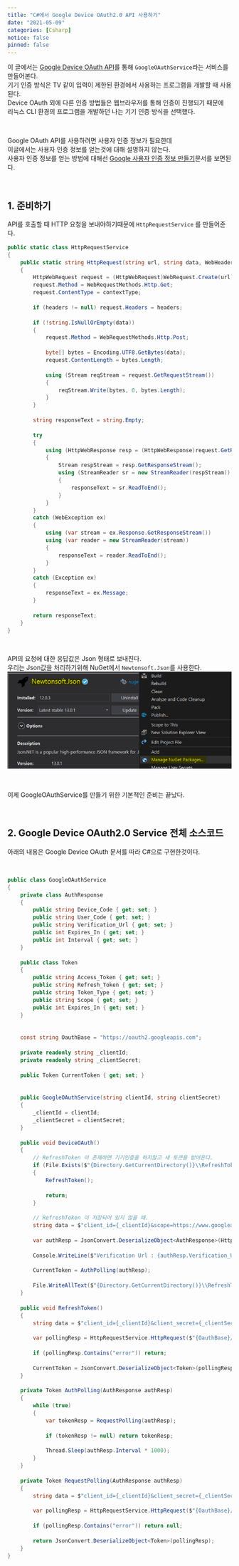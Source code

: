 ```yaml
---
title: "C#에서 Google Device OAuth2.0 API 사용하기"
date: "2021-05-09"
categories: [Csharp]
notice: false
pinned: false
---
```


이 글에서는 [Google Device OAuth API](https://developers.google.com/identity/protocols/oauth2/limited-input-device)를 통해 `GoogleOAuthService`라는 서비스를 만들어본다.  
기기 인증 방식은 TV 같이 입력이 제한된 환경에서 사용하는 프로그램을 개발할 때 사용된다.  
Device OAuth 외에 다른 인증 방법들은 웹브라우저를 통해 인증이 진행되기 때문에  
리눅스 CLI 환경의 프로그램을 개발하던 나는 기기 인증 방식을 선택했다.  

<br/>

Google OAuth API를 사용하려면 사용자 인증 정보가 필요한데  
이글에서는 사용자 인증 정보를 얻는것에 대해 설명하지 않는다.  
사용자 인증 정보를 얻는 방법에 대해선 [Google 사용자 인증 정보 만들기](../ETC/2021-05-08-Google-API-Credentials.md)문서를 보면된다.

<br/>

## 1. 준비하기

API를 호출할 때 HTTP 요청을 보내야하기때문에 `HttpRequestService` 를 만들어준다.

```cs
public static class HttpRequestService
{
    public static string HttpRequest(string url, string data, WebHeaderCollection headers = null, string contextType = "application/x-www-form-urlencoded")
    {
        HttpWebRequest request = (HttpWebRequest)WebRequest.Create(url);
        request.Method = WebRequestMethods.Http.Get;
        request.ContentType = contextType;

        if (headers != null) request.Headers = headers;

        if (!string.IsNullOrEmpty(data))
        {
            request.Method = WebRequestMethods.Http.Post;

            byte[] bytes = Encoding.UTF8.GetBytes(data);
            request.ContentLength = bytes.Length;

            using (Stream reqStream = request.GetRequestStream())
            {
                reqStream.Write(bytes, 0, bytes.Length);
            }
        }

        string responseText = string.Empty;

        try
        {
            using (HttpWebResponse resp = (HttpWebResponse)request.GetResponse())
            {
                Stream respStream = resp.GetResponseStream();
                using (StreamReader sr = new StreamReader(respStream))
                {
                    responseText = sr.ReadToEnd();
                }
            }
        }
        catch (WebException ex)
        {
            using (var stream = ex.Response.GetResponseStream())
            using (var reader = new StreamReader(stream))
            {
                responseText = reader.ReadToEnd();
            }
        }
        catch (Exception ex)
        {
            responseText = ex.Message;
        }

        return responseText;
    }
}
```

<br/>

API의 요청에 대한 응답값은 Json 형태로 보내진다.  
우리는 Json값을 처리하기위해 NuGet에서 `Newtonsoft.Json`를 사용한다.
![Nuget-Newtonsoft.Json](./NuGet-Newtonsoft-Json.png)

<br/>

이제 GoogleOAuthService를 만들기 위한 기본적인 준비는 끝났다.

<br/>

## 2. Google Device OAuth2.0 Service 전체 소스코드
아래의 내용은 Google Device OAuth 문서를 따라 C#으로 구현한것이다.

<br/>

```cs
public class GoogleOAuthService
{
    private class AuthResponse
    {
        public string Device_Code { get; set; }
        public string User_Code { get; set; }
        public string Verification_Url { get; set; }
        public int Expires_In { get; set; }
        public int Interval { get; set; }
    }

    public class Token
    {
        public string Access_Token { get; set; }
        public string Refresh_Token { get; set; }
        public string Token_Type { get; set; }
        public string Scope { get; set; }
        public int Expires_In { get; set; }
    }


    const string OauthBase = "https://oauth2.googleapis.com";

    private readonly string _clientId;
    private readonly string _clientSecret;

    public Token CurrentToken { get; set; }


    public GoogleOAuthService(string clientId, string clientSecret)
    {
        _clientId = clientId;
        _clientSecret = clientSecret;
    }

    public void DeviceOAuth()
    {
        // RefreshToken 이 존재하면 기기인증을 하지않고 새 토큰을 받아온다.
        if (File.Exists($"{Directory.GetCurrentDirectory()}\\RefreshToken"))
        {
            RefreshToken();

            return;
        }

        // RefreshToken 이 저장되어 있지 않을 때.
        string data = $"client_id={_clientId}&scope=https://www.googleapis.com/auth/youtube";

        var authResp = JsonConvert.DeserializeObject<AuthResponse>(HttpRequestService.HttpRequest($"{OauthBase}/device/code", data));

        Console.WriteLine($"Verification Url : {authResp.Verification_Url}\nUser Code : {authResp.User_Code}");

        CurrentToken = AuthPolling(authResp);

        File.WriteAllText($"{Directory.GetCurrentDirectory()}\\RefreshToken", CurrentToken.Refresh_Token);
    }

    public void RefreshToken()
    {
        string data = $"client_id={_clientId}&client_secret={_clientSecret}&refresh_token={File.ReadAllText($"{Directory.GetCurrentDirectory()}\\RefreshToken")}&grant_type=refresh_token";

        var pollingResp = HttpRequestService.HttpRequest($"{OauthBase}/token", data);

        if (pollingResp.Contains("error")) return;

        CurrentToken = JsonConvert.DeserializeObject<Token>(pollingResp);
    }

    private Token AuthPolling(AuthResponse authResp)
    {
        while (true)
        {
            var tokenResp = RequestPolling(authResp);

            if (tokenResp != null) return tokenResp;

            Thread.Sleep(authResp.Interval * 1000);
        }
    }

    private Token RequestPolling(AuthResponse authResp)
    {
        string data = $"client_id={_clientId}&client_secret={_clientSecret}&device_code={authResp.Device_Code}&grant_type=urn:ietf:params:oauth:grant-type:device_code";

        var pollingResp = HttpRequestService.HttpRequest($"{OauthBase}/token", data);

        if (pollingResp.Contains("error")) return null;

        return JsonConvert.DeserializeObject<Token>(pollingResp);
    }
}
```